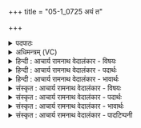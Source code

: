 +++
title = "05-1_0725 अयं त"

+++
<details><summary>पदपाठः</summary>

अ꣣य꣢म्। ते꣣। इन्द्र। सो꣡मः꣢꣯। नि꣡पूतः꣢꣯। नि। पू꣣तः। अ꣡धि꣢꣯। ब꣣र्हि꣡षि꣢। आ। इ꣣हि। ईम्। अस्य꣢। द्र꣡व꣢꣯। पि꣡ब꣢꣯। ७२५।
</details>

<details><summary>अधिमन्त्रम् (VC)</summary>

- इन्द्रः
- इरिम्बिठिः काण्वः
- गायत्री
- षड्जः
</details>

<details><summary>हिन्दी : आचार्य रामनाथ वेदालंकार - विषयः</summary>

प्रथम ऋचा पूर्वार्चिक में १५९ क्रमाङ्क पर भक्तिरस के विषय में व्याख्यात हो चुकी है। यहाँ ज्ञान-रस का विषय प्रस्तुत है।
</details>

<details><summary>हिन्दी : आचार्य रामनाथ वेदालंकार - पदार्थः</summary>

पदार्थान्वय -  आचार्य कह रहा है—हे(इन्द्र)शिष्य के अन्तरात्मन्! (अयम्)यह(सोमः)अध्यात्म-विद्या का रस(ते)तेरे लिए(बर्हिषि अधि)विद्या-यज्ञ में(निपूतः)अत्यधिक पवित्र रूप में उपस्थित है।(एहि)आ, (ईम्)इसके प्रति(द्रव)झपट, (अस्य)इस अध्यात्म-विद्या के रस को(पिब)पान कर ॥१॥
</details>

<details><summary>हिन्दी : आचार्य रामनाथ वेदालंकार - भावार्थः</summary>

भावार्थ -  जिसका आत्मा अध्यात्मविद्या के ग्रहण के लिए अत्यधिक उत्कण्ठित है,वही गुरु के पास से ब्रह्मज्ञान पा सकता है ॥१॥
</details>

<details><summary>संस्कृत : आचार्य रामनाथ वेदालंकार - विषयः</summary>

तत्र प्रथमा ऋक् पूर्वार्चिके १५९ क्रमाङ्के भक्तिरसविषये व्याख्याता। अत्र ज्ञानरसविषयः प्रस्तूयते।
</details>

<details><summary>संस्कृत : आचार्य रामनाथ वेदालंकार - पदार्थः</summary>

पदार्थान्वय -  आचार्यो ब्रूते—हे(इन्द्र)शिष्यस्य अन्तरात्मन्! (अयम्)एषः(सोमः)अध्यात्मविद्यारसः(ते)तुभ्यम्(बर्हिषि अधि)विद्यायज्ञे(निपूतः)नितरां पवित्रीकृतोऽस्ति।(एहि)आगच्छ, (ईम्)एनं प्रति(द्रव)त्वरस्व, (अस्य)एतस्य अध्यात्मविद्यारसस्य(पिब)आस्वादनं कुरु ॥१॥
</details>

<details><summary>संस्कृत : आचार्य रामनाथ वेदालंकार - भावार्थः</summary>

भावार्थ -  यस्य आत्माऽध्यात्मविद्याग्रहणाय प्रकाममुत्कण्ठितः स एव गुरोः सकाशाद् ब्रह्मज्ञानमधिगन्तुमर्हति ॥१॥
</details>

<details><summary>संस्कृत : आचार्य रामनाथ वेदालंकार - पादटिप्पनी</summary>

टिप्पनी -   १.ऋ० ८।१७।११,अथ० २०।५।५,साम० १५९।
</details>
